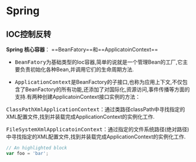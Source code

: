 # Spring
## IOC控制反转
**Spring 核心容器**： ==BeanFatory==和==ApplicatoinContext==

- <kbd>BeanFatory</kbd>为基础类型的Ioc容器,简单的说就是一个管理Bean的工厂,它主要负责初始化各种Bean,并调用它们的生命周期方法.

- <kbd>ApplicationContext</kbd>是BeanFactory的子接口,也称为应用上下文,不仅包含了BeanFactory的所有功能,还添加了对国际化,资源访问,事件传播等方面的支持.有两种创建ApplicatoinContext接口实例的方法：

<kbd>ClassPathXmlApplicationContext</kbd>：通过类路径classPath中寻找指定的XML配置文件,找到并装载完成ApplicationContext的实例化工作.

<kbd>FileSystemXmlApplicatoinContext</kbd>：通过指定的文件系统路径(绝对路径)中寻找指定的XML配置文件,找到并装载完成ApplicationContext的实例化工作.

```javascript
// An highlighted block
var foo = 'bar';
```
